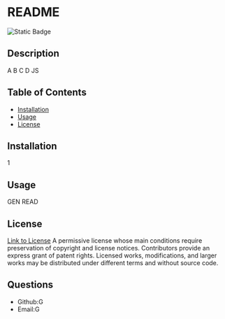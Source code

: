 # README
  
![Static Badge](https://img.shields.io/badge/license-Apache-blue)


## Description
A
B
C
D
JS

## Table of Contents

- [Installation](#installation)
- [Usage](#usage)
- [License](#license)

## Installation
1

## Usage
GEN READ

## License
[Link to License](https://choosealicense.com/licenses/mit/)
A permissive license whose main conditions require preservation of copyright and license notices. Contributors provide an express grant of patent rights. Licensed works, modifications, and larger works may be distributed under different terms and without source code.

## Questions

- Github:G
- Email:G 

